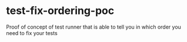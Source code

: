 # test-fix-ordering-poc
Proof of concept of test runner that is able to tell you in which order you need to fix your tests
